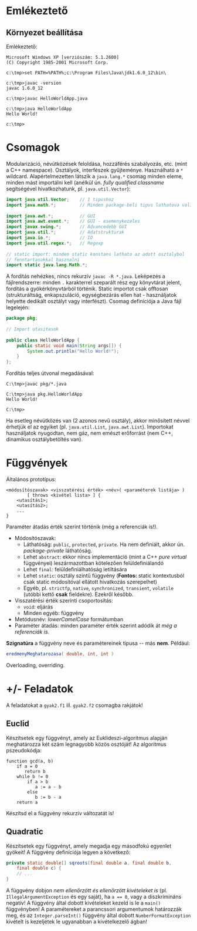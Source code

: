 # Emlékeztető #

## Környezet beállítása ##
Emlékeztető:

	Microsoft Windows XP [verziószám: 5.1.2600]
	(C) Copyright 1985-2001 Microsoft Corp.
	
	c:\tmp>set PATH=%PATH%;c:\Program Files\Java\jdk1.6.0_12\bin\
	
	c:\tmp>javac -version
	javac 1.6.0_12
	
	c:\tmp>javac HelloWorldApp.java
	
	c:\tmp>java HelloWorldApp
	Hello World!
	
	c:\tmp>

# Csomagok #
Modularizáció, névütközések feloldása, hozzáférés szabályozás, etc. (mint a
C++ namespace). Osztályok, interfészek gyűjteménye. Használható a `*` wildcard.
Alapértelmezetten látszik a `java.lang.*` csomag minden eleme, minden mást
importálni kell (anélkül ún. _fully qualified classname_ segítségével
hivatkozhatunk, pl. `java.util.Vector`):

``` java
import java.util.Vector;	// 1 tipushoz
import java.math.*;			// Minden package-beli tipus lathatova valik
	
import java.awt.*;			// GUI
import java.awt.event.*;	// GUI - esemenykezeles
import javax.swing.*;		// Advancedebb GUI
import java.util.*;			// Adatstrukturak
import java.io.*;			// IO
import java.util.regex.*;	// Regexp
	
// static import: minden static konstans lathato az adott osztalybol
// fenntartasokkal hasznalni
import static java.lang.Math.*;
```

A fordítás nehézkes, nincs rekurzív `javac -R *.java`. Leképezés a
fájlrendszerre: minden `.` karakterrel szeparált rész egy könyvtárat jelent,
fordítás a gyökérkönyvtárból történik. Static importot csak offtosan
(strukturáltság, enkapszuláció, egységbezárás ellen hat - használjatok helyette
dedikált osztályt vagy interfészt). Csomag definíciója a Java fájl legelején:

``` java
package pkg;
	
// Import utasitasok
	
public class HelloWorldApp {
    public static void main(String args[]) {
        System.out.println("Hello World!");
    }
};
```

Fordítás teljes útvonal megadásával:

	C:\tmp>javac pkg/*.java
	
	C:\tmp>java pkg.HelloWorldApp
	Hello World!
	
	C:\tmp>

Ha esetleg névütközés van (2 azonos nevű osztály), akkor minősített névvel
érhetjük el az egyiket (pl. `java.util.List`, `java.awt.List`). Importokat
használjatok nyugodtan, nem gáz, nem emészt erőforrást (nem C++, dinamikus
osztálybetöltés van).

# Függvények #
Általános prototípus:

	<módosítószavak> <visszatérési érték> <név>( <paraméterek listája> )
	        [ throws <kivétel lista> ] {
	    <utasítás1>;
	    <utasítás2>;
	    ...
	}

Paraméter átadás érték szerint történik (még a referenciák is!).

* Módosítószavak:
	* Láthatóság: `public`, `protected`, `private`. Ha nem definiált, akkor ún.
	  _package-private_ láthatóság.
	* Lehet `abstract`: ekkor nincs implementáció (mint a C++ _pure virtual_
	  függvényei) leszármazottban kötelezően felüldefiniálandó
	* Lehet `final`: felüldefiniálhatóság letiltására
	* Lehet `static`: osztály szintű függvény (**Fontos:** static kontextusból
	  csak static módosítóval ellátott hivatkozás szerepelhet)
	* Egyéb, pl. `strictfp`, `native`, `synchronized`, `transient`, `volatile`
	  (utóbbi kettő **csak** fieldekre). Ezekről később.
* Visszatérési érték szerinti csoportosítás:
	* `void`: eljárás
	* Minden egyéb: függvény
* Metódusnév: _lowerCamelCase_ formátumban
* Paraméter átadás: minden paraméter érték szerint adódik át
_még a referenciák is_.

**Szignatúra** a függvény neve és paramétereinek típusa -- más **nem**. Például:

``` java
eredmenyMeghatarozasa( double, int, int )
```

Overloading, overriding.

# +/- Feladatok #

A feladatokat a `gyak2.f1` ill. `gyak2.f2` csomagba rakjátok!

## Euclid ##
Készítsetek egy függvényt, amely az Euklideszi-algoritmus alapján meghatározza
két szám legnagyobb közös osztóját! Az algoritmus pszeudokódja:

	function gcd(a, b)
	    if a = 0
	       return b
	    while b != 0
	        if a > b
	           a := a - b
	        else
	           b := b - a
	    return a

Készítsd el a függvény rekurzív változatát is!

## Quadratic ##
Készítsetek egy függvényt, amely megadja egy másodfokú egyenlet gyökeit! A
függvény definíciója legyen a következő:

``` java
private static double[] sqroots(final double a, final double b,
	final double c) {
	// ...
}
```

A függvény dobjon _nem ellenőrzött és ellenőrzött kivételeket is_ (pl.
`IllegalArgumentException` és egy saját), ha `a == 0`, vagy a diszkrimináns
negatív! A függvény által dobott kivételeket kezeld is le a `main()`
függvényben! A paramétereket a parancssori argumentumok határozzák meg, és az
`Integer.parseInt()` függvény által dobott `NumberFormatException` kivételt is
kezeljétek le ugyanabban a kivételkezelő ágban!

